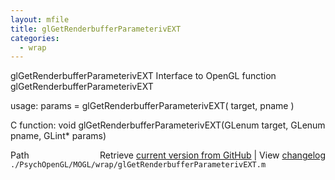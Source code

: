 ```yaml
---
layout: mfile
title: glGetRenderbufferParameterivEXT
categories:
  - wrap
---
```


glGetRenderbufferParameterivEXT  Interface to OpenGL function glGetRenderbufferParameterivEXT

usage:  params = glGetRenderbufferParameterivEXT\( target, pname \)

C function:  void glGetRenderbufferParameterivEXT\(GLenum target, GLenum pname, GLint\* params\)


<div class="code_header" style="text-align:right;">
  <span style="float:left;">Path&nbsp;&nbsp;</span> <span class="counter">Retrieve <a href=
  "https://raw.github.com/Psychtoolbox-3/Psychtoolbox-3/beta/./PsychOpenGL/MOGL/wrap/glGetRenderbufferParameterivEXT.m">current version from GitHub</a> | View <a href=
  "https://github.com/Psychtoolbox-3/Psychtoolbox-3/commits/beta/./PsychOpenGL/MOGL/wrap/glGetRenderbufferParameterivEXT.m">changelog</a></span>
</div>
<div class="code">
  <code>./PsychOpenGL/MOGL/wrap/glGetRenderbufferParameterivEXT.m</code>
</div>
